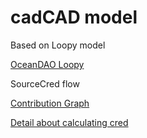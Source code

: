 # cadCAD model

Based on Loopy model

[OceanDAO Loopy](https://cdn.discordapp.com/attachments/912764649655640115/931450190337032212/Loopy_OceanDAO2.gif)

SourceCred flow

[Contribution Graph](https://research.protocol.ai/blog/2020/sourcecred-an-introduction-to-calculating-cred-and-grain/sourcecred_overview1.svg)

[Detail about calculating cred](https://research.protocol.ai/blog/2020/sourcecred-an-introduction-to-calculating-cred-and-grain/)
